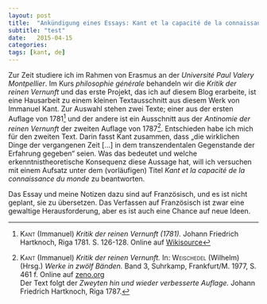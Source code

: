 ```yaml
---
layout: post
title:  "Ankündigung eines Essays: Kant et la capacité de la connaissance du monde"
subtitle: "test"
date:   2015-04-15
categories:
tags: [kant, de]
---
```


Zur Zeit studiere ich im Rahmen von Erasmus an der *Université Paul Valery Montpellier*. Im Kurs *philosophie générale* behandeln wir die *Kritik der reinen Vernunft* und das erste Projekt, das ich auf diesem Blog erarbeite, ist eine Hausarbeit zu einem kleinen Textausschnitt aus diesem Werk von Immanuel Kant. Zur Auswahl stehen zwei Texte; einer aus der ersten Auflage von 1781[^1] und der andere ist ein Ausschnitt aus der *Antinomie der reinen Vernunft* der zweiten Auflage von 1787[^2]. Entschieden habe ich mich für den zweiten Text. Darin fasst Kant zusammen, dass „die wirklichen Dinge der vergangenen Zeit […] in dem transzendentalen Gegenstande der Erfahrung gegeben“ seien. Was das bedeutet und welche erkenntnistheoretische Konsequenz diese Aussage hat, will ich versuchen mit einem Aufsatz unter dem (vorläufigen) Titel *Kant et la capacité de la connaissance du monde* zu beantworten.

Das Essay und meine Notizen dazu sind auf Französisch, und es ist nicht geplant, sie zu übersetzen. Das Verfassen auf Französisch ist zwar eine gewaltige Herausforderung, aber es ist auch eine Chance auf neue Ideen.

[^1]: <span style="font-variant: small-caps">Kant</span> (Immanuel) *Kritik der reinen Vernunft (1781).* Johann Friedrich Hartknoch, Riga 1781. S. 126-128. Online auf [Wikisource](http://de.wikisource.org/wiki/Critik_der_reinen_Vernunft_%281781%29)  
    
[^2]: <span style="font-variant: small-caps">Kant</span> (Immanuel) *Kritik der reinen Vernunft.* In: <span style="font-variant: small-caps">Weischedel</span> (Wilhelm) (Hrsg.) *Werke in zwölf Bänden.* Band 3, Suhrkamp, Frankfurt/M. 1977, S. 461 f.
    Online auf [zeno.org](http://www.zeno.org/nid/20009188398)  
    Der Text folgt der *Zweyten hin und wieder verbesserte Auflage.* Johann Friedrich Hartknoch, Riga 1787.